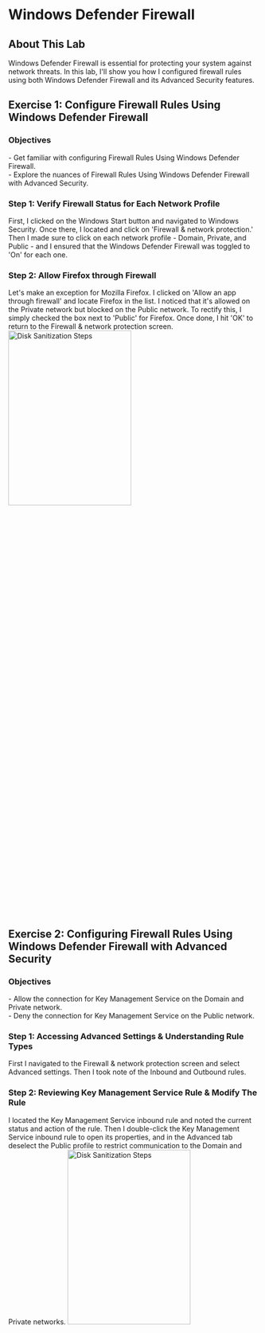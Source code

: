 <h1>Windows Defender Firewall</h1>

<h2>About This Lab</h2>
Windows Defender Firewall is essential for protecting your system against network threats. In this lab, I'll show you how I configured firewall rules using both Windows Defender Firewall and its Advanced Security features.

<h2>Exercise 1: Configure Firewall Rules Using Windows Defender Firewall</h2>

<h3>Objectives</h3>
- Get familiar with configuring Firewall Rules Using Windows Defender Firewall.
<br />
- Explore the nuances of Firewall Rules Using Windows Defender Firewall with Advanced Security.

<h3>Step 1: Verify Firewall Status for Each Network Profile</h3>
First, I clicked on the Windows Start button and navigated to Windows Security. Once there, I located and click on 'Firewall & network protection.'
Then I made sure to click on each network profile - Domain, Private, and Public - and I ensured that the Windows Defender Firewall was toggled to 'On' for each one.

<h3>Step 2: Allow Firefox through Firewall</h3>
Let's make an exception for Mozilla Firefox. I clicked on 'Allow an app through firewall' and locate Firefox in the list. I noticed that it's allowed on the Private network but blocked on the Public network. To rectify this, I simply checked the box next to 'Public' for Firefox. Once done, I hit 'OK' to return to the Firewall & network protection screen.
<img src="https://github.com/Yagoobz/WindowsDefenderFirewall/assets/145611184/0e2a2c11-7339-48b0-a8ae-5d8f55af9c16" height="30%" width="70%" alt="Disk Sanitization Steps"/>

<h2>Exercise 2: Configuring Firewall Rules Using Windows Defender Firewall with Advanced Security</h2>

<h3>Objectives</h3>
- Allow the connection for Key Management Service on the Domain and Private network.
<br />
- Deny the connection for Key Management Service on the Public network.

<h3>Step 1: Accessing Advanced Settings & Understanding Rule Types</h3>
First I navigated to the Firewall & network protection screen and select Advanced settings. Then I took note of the Inbound and Outbound rules.

<h3>Step 2: Reviewing Key Management Service Rule & Modify The Rule</h3>
I located the Key Management Service inbound rule and noted the current status and action of the rule. Then I double-click the Key Management Service inbound rule to open its properties, and in the Advanced tab deselect the Public profile to restrict communication to the Domain and Private networks.
<img src="..." height="30%" width="70%" alt="Disk Sanitization Steps"/>



